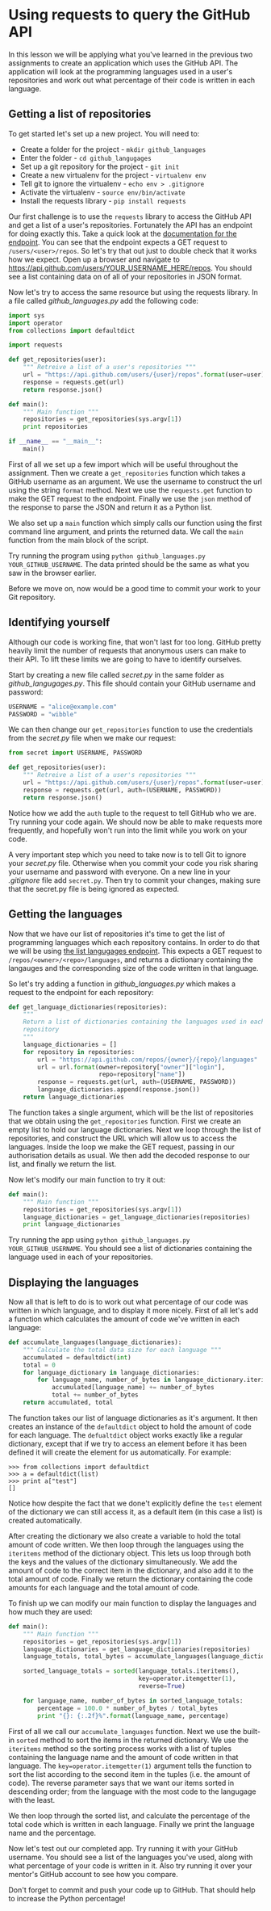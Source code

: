 [//]: <> (author: Joe Turner)
[//]: <> (type: code along)
[//]: <> (time: 60)

# Using requests to query the GitHub API

In this lesson we will be applying what you've learned in the previous two assignments to create an application which uses the GitHub API.  The application will look at the programming languages used in a user's repositories and work out what percentage of their code is written in each language.

## Getting a list of repositories

To get started let's set up a new project.  You will need to:

- Create a folder for the project - `mkdir github_languages`
- Enter the folder - `cd github_langugages`
- Set up a git repository for the project - `git init`
- Create a new virtualenv for the project - `virtualenv env`
- Tell git to ignore the virtualenv - `echo env > .gitignore`
- Activate the virtualenv - `source env/bin/activate`
- Install the requests library - `pip install requests`

Our first challenge is to use the `requests` library to access the GitHub API and get a list of a user's repositories.  Fortunately the API has an endpoint for doing exactly this.  Take a quick look at the [documentation for the endpoint](https://developer.github.com/v3/repos/#list-user-repositories).  You can see that the endpoint expects a GET request to `/users/<user>/repos`.  So let's try that out just to double check that it works how we expect.  Open up a browser and navigate to https://api.github.com/users/YOUR_USERNAME_HERE/repos.  You should see a list containing data on of all of your repositories in JSON format.

Now let's try to access the same resource but using the requests library.  In a file called *github_languages.py* add the following code:

```python
import sys
import operator
from collections import defaultdict

import requests

def get_repositories(user):
    """ Retreive a list of a user's repositories """
    url = "https://api.github.com/users/{user}/repos".format(user=user)
    response = requests.get(url)
    return response.json()

def main():
    """ Main function """
    repositories = get_repositories(sys.argv[1])
    print repositories

if __name__ == "__main__":
    main()
```

First of all we set up a few import which will be useful throughout the assignment.  Then we create a `get_repositories` function which takes a GitHub username as an argument.  We use the username to construct the url using the string `format` method.  Next we use the `requests.get` function to make the GET request to the endpoint.  Finally we use the `json` method of the response to parse the JSON and return it as a Python list.

We also set up a `main` function which simply calls our function using the first command line argument, and prints the returned data.  We call the `main` function from the main block of the script.

Try running the program using `python github_languages.py YOUR_GITHUB_USERNAME`.  The data printed should be the same as what you saw in the browser earlier.

Before we move on, now would be a good time to commit your work to your Git repository.

## Identifying yourself

Although our code is working fine, that won't last for too long.  GitHub pretty heavily limit the number of requests that anonymous users can make to their API.  To lift these limits we are going to have to identify ourselves.

Start by creating a new file called *secret.py* in the same folder as *github_langugages.py*.  This file should contain your GitHub username and password:

```python
USERNAME = "alice@example.com"
PASSWORD = "wibble"
```

We can then change our `get_repositories` function to use the credentials from the *secret.py* file when we make our request:

```python
from secret import USERNAME, PASSWORD

def get_repositories(user):
    """ Retreive a list of a user's repositories """
    url = "https://api.github.com/users/{user}/repos".format(user=user)
    response = requests.get(url, auth=(USERNAME, PASSWORD))
    return response.json()
```

Notice how we add the `auth` tuple to the request to tell GitHub who we are.  Try running your code again.  We should now be able to make requests more frequently, and hopefully won't run into the limit while you work on your code.

A very important step which you need to take now is to tell Git to ignore your *secret.py* file.  Otherwise when you commit your code you risk sharing your username and password with everyone.  On a new line in your *.gitignore* file add `secret.py`.  Then try to commit your changes, making sure that the secret.py file is being ignored as expected.

## Getting the languages

Now that we have our list of repositories it's time to get the list of programming languages which each repository contains.  In order to do that we will be using [the list langugages endpoint](https://developer.github.com/v3/repos/#list-languages).  This expects a GET request to `/repos/<owner>/<repo>/languages`, and returns a dictionary containing the langauges and the corresponding size of the code written in that language.

So let's try adding a function in *github_languages.py* which makes a request to the endpoint for each repository:

```python
def get_language_dictionaries(repositories):
    """
    Return a list of dictionaries containing the languages used in each
    repository
    """
    language_dictionaries = []
    for repository in repositories:
        url = "https://api.github.com/repos/{owner}/{repo}/languages"
        url = url.format(owner=repository["owner"]["login"],
                         repo=repository["name"])
        response = requests.get(url, auth=(USERNAME, PASSWORD))
        language_dictionaries.append(response.json())
    return language_dictionaries
```

The function takes a single argument, which will be the list of repositories that we obtain using the `get_repositories` function.  First we create an empty list to hold our language dictionaries.  Next we loop through the list of repositories, and construct the URL which will allow us to access the languages.  Inside the loop we make the GET request, passing in our authorisation details as usual.  We then add the decoded response to our list, and finally we return the list.

Now let's modify our main function to try it out:

```python
def main():
    """ Main function """
    repositories = get_repositories(sys.argv[1])
    language_dictionaries = get_language_dictionaries(repositories)
    print language_dictionaries
```

Try running the app using `python github_languages.py YOUR_GITHUB_USERNAME`.  You should see a list of dictionaries containing the language used in each of your repositories.

## Displaying the languages

Now all that is left to do is to work out what percentage of our code was written in which language, and to display it more nicely.  First of all let's add a function which calculates the amount of code we've written in each language:

```python
def accumulate_languages(language_dictionaries):
    """ Calculate the total data size for each language """
    accumulated = defaultdict(int)
    total = 0
    for language_dictionary in language_dictionaries:
        for language_name, number_of_bytes in language_dictionary.iteritems():
            accumulated[language_name] += number_of_bytes
            total += number_of_bytes
    return accumulated, total
```

The function takes our list of language dictionaries as it's argument.  It then creates an instance of the `defaultdict` object to hold the amount of code for each language.  The `defualtdict` object works exactly like a regular dictionary, except that if we try to access an element before it has been defined it will create the element for us automatically.  For example:

```pycon
>>> from collections import defaultdict
>>> a = defaultdict(list)
>>> print a["test"]
[]
```

Notice how despite the fact that we done't explicitly define the `test` element of the dictionary we can still access it, as a default item (in this case a list) is created automatically.

After creating the dictionary we also create a variable to hold the total amount of code written.  We then loop through the languages using the `iteritems` method of the dictionary object.  This lets us loop through both the keys and the values of the dictionary simultaneously.  We add the amount of code to the correct item in the dictionary, and also add it to the total amount of code.  Finally we return the dictionary containing the code amounts for each language and the total amount of code.

To finish up we can modify our main function to display the languages and how much they are used:

```python
def main():
    """ Main function """
    repositories = get_repositories(sys.argv[1])
    language_dictionaries = get_language_dictionaries(repositories)
    language_totals, total_bytes = accumulate_languages(language_dictionaries)

    sorted_language_totals = sorted(language_totals.iteritems(),
                                    key=operator.itemgetter(1),
                                    reverse=True)

    for language_name, number_of_bytes in sorted_language_totals:
        percentage = 100.0 * number_of_bytes / total_bytes
        print "{}: {:.2f}%".format(language_name, percentage)
```

First of all we call our `accumulate_languages` function.  Next we use the built-in `sorted` method to sort the items in the returned dictionary.  We use the `iteritems` method so the sorting process works with a list of tuples containing the language name and the amount of code written in that language.  The `key=operator.itemgetter(1)` argument tells the function to sort the list according to the second item in the tuples (i.e. the amount of code).  The reverse parameter says that we want our items sorted in descending order; from the language with the most code to the langugage with the least.

We then loop through the sorted list, and calculate the percentage of the total code which is written in each language.  Finally we print the language name and the percentage.

Now let's test out our completed app.  Try running it with your GitHub username.  You should see a list of the languages you've used, along with what percentage of your code is written in it.  Also try running it over your mentor's GitHub account to see how you compare.

Don't forget to commit and push your code up to GitHub.  That should help to increase the Python percentage!

